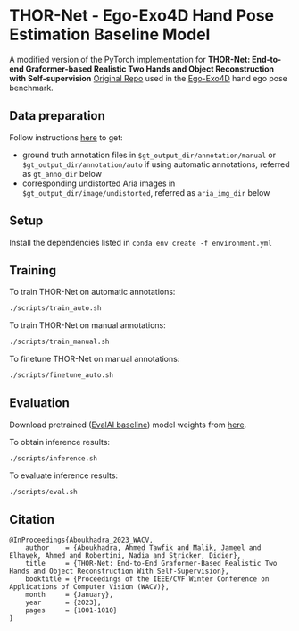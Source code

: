 # THOR-Net - Ego-Exo4D Hand Pose Estimation Baseline Model

A modified version of the PyTorch implementation for **THOR-Net: End-to-end Graformer-based Realistic Two Hands and Object Reconstruction with Self-supervision** [Original Repo](https://github.com/ATAboukhadra/THOR-Net) used in the [Ego-Exo4D](https://github.com/facebookresearch/Ego4d) hand ego pose benchmark.

## Data preparation
Follow instructions [here](https://github.com/EGO4D/ego-exo4d-egopose/tree/main/handpose/data_preparation) to get:
- ground truth annotation files in `$gt_output_dir/annotation/manual` or `$gt_output_dir/annotation/auto` if using automatic annotations,
referred as `gt_anno_dir` below
- corresponding undistorted Aria images in `$gt_output_dir/image/undistorted`, 
referred as `aria_img_dir` below

## Setup

Install the dependencies listed in `conda env create -f environment.yml`

## Training
To train THOR-Net on automatic annotations:
``` bash
./scripts/train_auto.sh
```
To train THOR-Net on manual annotations:
``` bash
./scripts/train_manual.sh
```
To finetune THOR-Net on manual annotations:
``` bash
./scripts/finetune_auto.sh
```

## Evaluation
Download pretrained ([EvalAI baseline](https://eval.ai/web/challenges/challenge-page/2249/overview)) model weights from [here](https://drive.google.com/drive/folders/17FllgdZuFrtR1KlFQXyyQzVyivqofDIW?usp=sharing).

To obtain inference results:
``` bash
./scripts/inference.sh
```
To evaluate inference results:
``` bash
./scripts/eval.sh
```

## Citation 

```
@InProceedings{Aboukhadra_2023_WACV,
    author    = {Aboukhadra, Ahmed Tawfik and Malik, Jameel and Elhayek, Ahmed and Robertini, Nadia and Stricker, Didier},
    title     = {THOR-Net: End-to-End Graformer-Based Realistic Two Hands and Object Reconstruction With Self-Supervision},
    booktitle = {Proceedings of the IEEE/CVF Winter Conference on Applications of Computer Vision (WACV)},
    month     = {January},
    year      = {2023},
    pages     = {1001-1010}
}
```
